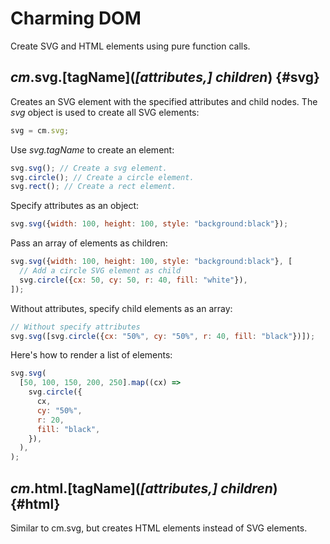 # Charming DOM

Create SVG and HTML elements using pure function calls.

## _cm_.**svg.[tagName](_[attributes,] children_)** {#svg}

Creates an SVG element with the specified attributes and child nodes. The _svg_ object is used to create all SVG elements:

```js eval inspector=false
svg = cm.svg;
```

Use _svg.tagName_ to create an element:

```js
svg.svg(); // Create a svg element.
svg.circle(); // Create a circle element.
svg.rect(); // Create a rect element.
```

Specify attributes as an object:

```js eval
svg.svg({width: 100, height: 100, style: "background:black"});
```

Pass an array of elements as children:

```js eval
svg.svg({width: 100, height: 100, style: "background:black"}, [
  // Add a circle SVG element as child
  svg.circle({cx: 50, cy: 50, r: 40, fill: "white"}),
]);
```

Without attributes, specify child elements as an array:

```js eval
// Without specify attributes
svg.svg([svg.circle({cx: "50%", cy: "50%", r: 40, fill: "black"})]);
```

Here's how to render a list of elements:

```js eval
svg.svg(
  [50, 100, 150, 200, 250].map((cx) =>
    svg.circle({
      cx,
      cy: "50%",
      r: 20,
      fill: "black",
    }),
  ),
);
```

## _cm_.**html.[tagName](_[attributes,] children_)** {#html}

Similar to cm.svg, but creates HTML elements instead of SVG elements.
